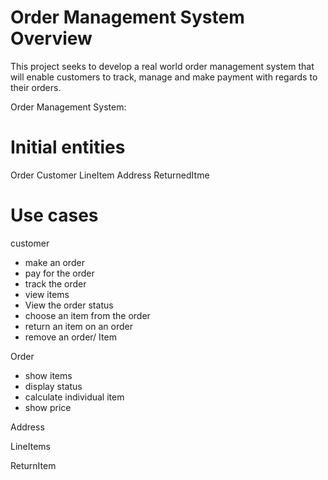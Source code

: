 # Order Management System Overview
 
This project seeks to develop a real world order management system that will enable customers to track, manage and make payment with regards to their orders.

Order Management System:

# Initial entities 

Order 
Customer 
LineItem 
Address 
ReturnedItme

# Use cases 

customer
- make an order
- pay for the order
- track the order
- view items 
- View the order status
- choose an item from the order 
- return an item on an order
- remove an order/ Item 

Order 
- show items
- display status
- calculate individual item
- show price 

Address


LineItems 


ReturnItem







